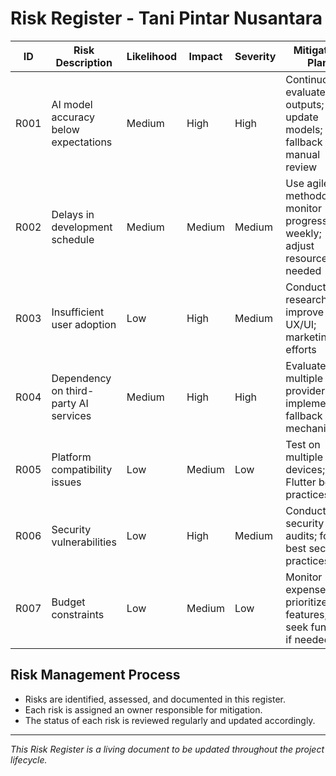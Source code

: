 # Risk Register - Tani Pintar Nusantara

| ID  | Risk Description                          | Likelihood | Impact | Severity | Mitigation Plan                                      | Owner          | Status     |
|------|-----------------------------------------|------------|--------|----------|-----------------------------------------------------|----------------|------------|
| R001 | AI model accuracy below expectations    | Medium     | High   | High     | Continuously evaluate AI outputs; update models; use fallback manual review | Development Team | Open       |
| R002 | Delays in development schedule          | Medium     | Medium | Medium   | Use agile methodology; monitor progress weekly; adjust resources as needed | Project Manager | Open       |
| R003 | Insufficient user adoption               | Low        | High   | Medium   | Conduct user research; improve UX/UI; marketing efforts | Product Owner  | Open       |
| R004 | Dependency on third-party AI services   | Medium     | High   | High     | Evaluate multiple AI providers; implement fallback mechanisms | Development Team | Open       |
| R005 | Platform compatibility issues           | Low        | Medium | Low      | Test on multiple devices; use Flutter best practices | QA Team        | Open       |
| R006 | Security vulnerabilities                 | Low        | High   | Medium   | Conduct security audits; follow best security practices | Security Lead  | Open       |
| R007 | Budget constraints                      | Low        | Medium | Low      | Monitor expenses; prioritize features; seek funding if needed | Project Owner  | Open       |

## Risk Management Process
- Risks are identified, assessed, and documented in this register.
- Each risk is assigned an owner responsible for mitigation.
- The status of each risk is reviewed regularly and updated accordingly.

---

*This Risk Register is a living document to be updated throughout the project lifecycle.*
